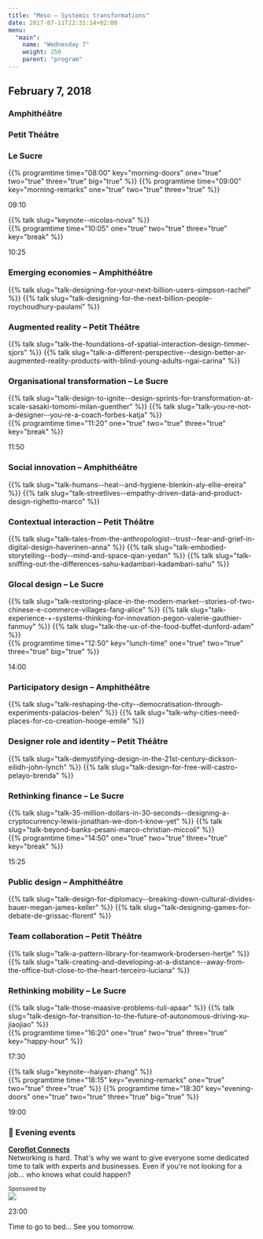 ```yaml
---
title: "Meso – Systemic transformations"
date: 2017-07-11T22:31:14+02:00
menu:
  "main":
    name: "Wednesday 7"
    weight: 250
    parent: "program"
---
```

## February 7, 2018

<div class="fullwidth spacer-t">
  <div class="container">
    <div class="program-list program-list-day">
      <div class="program-day-item-void">
      </div>
      <div class="program-item-room program-item-room-1">
        <h3><strong>Amphithéâtre</strong></h3>
      </div>
      <div class="program-item-room program-item-room-2">
        <h3><strong>Petit Théâtre</strong></h3>
      </div>
      <div class="program-item-room program-item-room-3">
        <h3><strong>Le Sucre</strong></h3>
      </div>
      {{% programtime time="08:00" key="morning-doors" one="true" two="true" three="true" big="true" %}}
      {{% programtime time="09:00" key="morning-remarks" one="true" two="true" three="true" %}}
      <div class="program-item-date">
        <p>09:10</p>
      </div>
      <div class="program-day-item program-item-room-1">
        {{% talk slug="keynote--nicolas-nova" %}}
      </div>
      <div class="program-day-item-void program-item-room-2"></div>
      <div class="program-day-item-void program-item-room-3"></div>
      {{% programtime time="10:05" one="true" two="true" three="true" key="break" %}}
      <div class="program-item-date">
        <p>10:25</p>
      </div>
      <div class="program-day-item program-item-room-1">
        <h3>Emerging economies
        <span class="specify-room">
         – Amphithéâtre
       </span>
        </h3>
        <div class="">
        {{% talk slug="talk-designing-for-your-next-billion-users-simpson-rachel" %}}
        {{% talk slug="talk-designing-for-the-next-billion-people-roychoudhury-paulami" %}}
        </div>
      </div>
      <div class="program-day-item program-item-room-2">
        <h3>Augmented reality
        <span class="specify-room">
         – Petit Théâtre
       </span>
        </h3>
        <div class="">
        {{% talk slug="talk-the-foundations-of-spatial-interaction-design-timmer-sjors" %}}
        {{% talk slug="talk-a-different-perspective--design-better-ar-augmented-reality-products-with-blind-young-adults-ngai-carina" %}}
        </div>
      </div>
      <div class="program-day-item program-item-room-3">
        <h3>Organisational transformation
        <span class="specify-room">
         – Le Sucre
       </span>
        </h3>
        <div class="">
        {{% talk slug="talk-design-to-ignite--design-sprints-for-transformation-at-scale-sasaki-tomomi-milan-guenther" %}}
        {{% talk slug="talk-you-re-not-a-designer--you-re-a-coach-forbes-katja" %}}
        </div>
      </div>
      {{% programtime time="11:20" one="true" two="true" three="true" key="break" %}}
      <div class="program-item-date">
        <p>11:50</p>
      </div>
      <div class="program-day-item program-item-room-1">
        <h3>Social innovation
        <span class="specify-room">
         – Amphithéâtre
       </span>
        </h3>
        <div class="">
        {{% talk slug="talk-humans--heat--and-hygiene-blenkin-aly-ellie-ereira" %}}
        {{% talk slug="talk-streetlives--empathy-driven-data-and-product-design-righetto-marco" %}}
        </div>
      </div>
      <div class="program-day-item program-item-room-2">
        <h3>Contextual interaction
        <span class="specify-room">
         – Petit Théâtre
       </span>
        </h3>
        <div class="">
        {{% talk slug="talk-tales-from-the-anthropologist--trust--fear-and-grief-in-digital-design-haverinen-anna" %}}
        {{% talk slug="talk-embodied-storytelling--body--mind-and-space-qian-yedan" %}}
        {{% talk slug="talk-sniffing-out-the-differences-sahu-kadambari-kadambari-sahu" %}}
        </div>
      </div>
      <div class="program-day-item program-item-room-3">
        <h3>Glocal design
        <span class="specify-room">
         – Le Sucre
       </span>
        </h3>
        <div class="">
        {{% talk slug="talk-restoring-place-in-the-modern-market--stories-of-two-chinese-e-commerce-villages-fang-alice" %}}
        {{% talk slug="talk-experience-+-systems-thinking-for-innovation-pegon-valerie-gauthier-fanmuy" %}}
        {{% talk slug="talk-the-ux-of-the-food-buffet-dunford-adam" %}}
        </div>
      </div>
      {{% programtime time="12:50" key="lunch-time" one="true" two="true" three="true" big="true" %}}
      <div class="program-item-date">
        <p>14:00</p>
      </div>
      <div class="program-day-item program-item-room-1">
        <h3>Participatory design
        <span class="specify-room">
         – Amphithéâtre
       </span>
        </h3>
        <div class="">
        {{% talk slug="talk-reshaping-the-city--democratisation-through-experiments-palacios-belen" %}}
        {{% talk slug="talk-why-cities-need-places-for-co-creation-hooge-emile" %}}
        </div>
      </div>
      <div class="program-day-item program-item-room-2">
        <h3>Designer role and identity
        <span class="specify-room">
         – Petit Théâtre
       </span>
        </h3>
        <div class="">
        {{% talk slug="talk-demystifying-design-in-the-21st-century-dickson-eilidh-john-lynch" %}}
        {{% talk slug="talk-design-for-free-will-castro-pelayo-brenda" %}}        </div>
      </div>
      <div class="program-day-item program-item-room-3">
        <h3>Rethinking finance
        <span class="specify-room">
         – Le Sucre
       </span>
        </h3>
        <div class="">
        {{% talk slug="talk-35-million-dollars-in-30-seconds--designing-a-cryptocurrency-lewis-jonathan-we-don-t-know-yet" %}}
        {{% talk slug="talk-beyond-banks-pesani-marco-christian-miccoli" %}}
        </div>
      </div>
      {{% programtime time="14:50" one="true" two="true" three="true" key="break" %}}
      <div class="program-item-date">
        <p>15:25</p>
      </div>
      <div class="program-day-item program-item-room-1">
        <h3>Public design
        <span class="specify-room">
         – Amphithéâtre
       </span>
        </h3>
        <div class="">
        {{% talk slug="talk-design-for-diplomacy--breaking-down-cultural-divides-bauer-megan-james-keller" %}}
        {{% talk slug="talk-designing-games-for-debate-de-grissac-florent" %}}
        </div>
      </div>
      <div class="program-day-item program-item-room-2">
        <h3>Team collaboration
        <span class="specify-room">
         – Petit Théâtre
       </span>
        </h3>
        <div class="">
        {{% talk slug="talk-a-pattern-library-for-teamwork-brodersen-hertje" %}}
        {{% talk slug="talk-creating-and-developing-at-a-distance--away-from-the-office-but-close-to-the-heart-terceiro-luciana" %}}
        </div>
      </div>
      <div class="program-day-item program-item-room-3">
        <h3>Rethinking mobility
        <span class="specify-room">
         – Le Sucre
       </span>
        </h3>
        <div class="">
        {{% talk slug="talk-those-maasive-problems-tuli-apaar" %}}
        {{% talk slug="talk-design-for-transition-to-the-future-of-autonomous-driving-xu-jiaojiao" %}}
        </div>
      </div>
      {{% programtime time="16:20" one="true" two="true" three="true" key="happy-hour" %}}
      <div class="program-item-date">
        <p>17:30</p>
      </div>
      <div class="program-day-item program-item-room-1">
        {{% talk slug="keynote--haiyan-zhang" %}}
      </div>
      <div class="program-day-item-void program-item-room-2"></div>
      <div class="program-day-item-void program-item-room-3"></div>
      {{% programtime time="18:15" key="evening-remarks" one="true" two="true" three="true" %}}
      {{% programtime time="18:30" key="evening-doors" one="true" two="true" three="true" big="true" %}}
    </div>
  </div>
</div>
<div class="fullwidth spacer-t-b bg-purple text-white">
  <div class="container content spacer-t-b">
    <div class="program-list program-list-day program-evening">
      <div class="program-item-date program-item-milestone">
        <p>19:00</p>
      </div>
      <div class="program-item program-item-milestone program-item-full-line">
        <h3>🌙 Evening events</h3>
      </div>
      <div class="program-item-date">
      </div>
      <div class="program-item program-item-2-line">
        <p>
          <a href="/events/coroflot-recruiting-event" ><strong>Coroflot Connects</strong></a><br/>
          Networking is hard. That's why we want to give everyone some dedicated time to talk with experts and businesses. Even if you're not looking for a job... who knows what could happen?
        </p>
      </div>
      <div class="program-item">
        <small>Sponsored by</small><br>
          <img src="/img/logos/partner-Coroflot_w.svg" style="max-width:20vw;">
      </div>
      <div class="program-item-date program-item-milestone ">
        <p>23:00</p>
      </div>
      <div class="program-item program-item-milestone program-item-full-line">
        <p>Time to go to bed… See you tomorrow.</p>
      </div>
    </div>
  </div>
</div>
